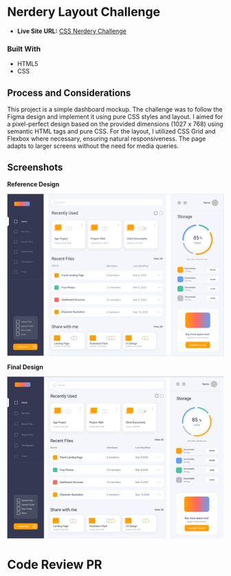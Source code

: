 # Nerdery Layout Challenge

- **Live Site URL:** [CSS Nerdery Challenge](https://css-nerdery-challenge.vercel.app/)

### Built With

- HTML5
- CSS

## Process and Considerations

This project is a simple dashboard mockup. The challenge was to follow the Figma design and implement it using pure CSS styles and layout. I aimed for a pixel-perfect design based on the provided dimensions (1027 x 768) using semantic HTML tags and pure CSS. For the layout, I utilized CSS Grid and Flexbox where necessary, ensuring natural responsiveness. The page adapts to larger screens without the need for media queries.

## Screenshots

**Reference Design**

![Reference Design](./src/assets/images/Figma%20Design.png?raw=true)

**Final Design**

![Final Design](./src/assets/images/Final%20Result.png?raw=true)

# Code Review PR
